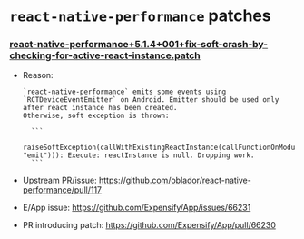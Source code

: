 # `react-native-performance` patches

### [react-native-performance+5.1.4+001+fix-soft-crash-by-checking-for-active-react-instance.patch](react-native-performance+5.1.4+001+fix-soft-crash-by-checking-for-active-react-instance.patch)

- Reason:

    ```
    `react-native-performance` emits some events using `RCTDeviceEventEmitter` on Android. Emitter should be used only after react instance has been created.
    Otherwise, soft exception is thrown:
      
      ```
      raiseSoftException(callWithExistingReactInstance(callFunctionOnModule("RCTDeviceEventEmitter", "emit"))): Execute: reactInstance is null. Dropping work.
      ```
    ```

- Upstream PR/issue: https://github.com/oblador/react-native-performance/pull/117
- E/App issue: https://github.com/Expensify/App/issues/66231
- PR introducing patch: https://github.com/Expensify/App/pull/66230

